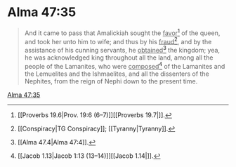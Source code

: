 # Alma 47:35

> And it came to pass that Amalickiah sought the <u>favor</u>[^a] of the queen, and took her unto him to wife; and thus by his <u>fraud</u>[^b], and by the assistance of his cunning servants, he <u>obtained</u>[^c] the kingdom; yea, he was acknowledged king throughout all the land, among all the people of the Lamanites, who were <u>composed</u>[^d] of the Lamanites and the Lemuelites and the Ishmaelites, and all the dissenters of the Nephites, from the reign of Nephi down to the present time.

[Alma 47:35](https://www.churchofjesuschrist.org/study/scriptures/bofm/alma/47?lang=eng&id=p35#p35)


[^a]: [[Proverbs 19.6|Prov. 19:6 (6–7)]][[Proverbs 19.7|]].  
[^b]: [[Conspiracy|TG Conspiracy]]; [[Tyranny|Tyranny]].  
[^c]: [[Alma 47.4|Alma 47:4]].  
[^d]: [[Jacob 1.13|Jacob 1:13 (13–14)]][[Jacob 1.14|]].  
